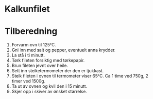 # Kalkunfilet

# Tilberedning
1. Forvarm ovn til 125ᵒC.
2. Gni inn med salt og pepper, eventuelt anna krydder.
3. La stå i ti minutt.
4. Tørk fileten forsiktig med tørkepapir.
5. Brun fileten jevnt over heile.
6. Sett inn steiketermometer der den er tjukkast.
7. Steik fileten i ovnen til termometer viser 65ᵒC. Ca 1 time ved 750g, 2 timer ved 1500g.
8. Ta ut av ovnen og kvil den i 15 minutt.
9. Skjer opp i skiver av ønsket størrelse.
